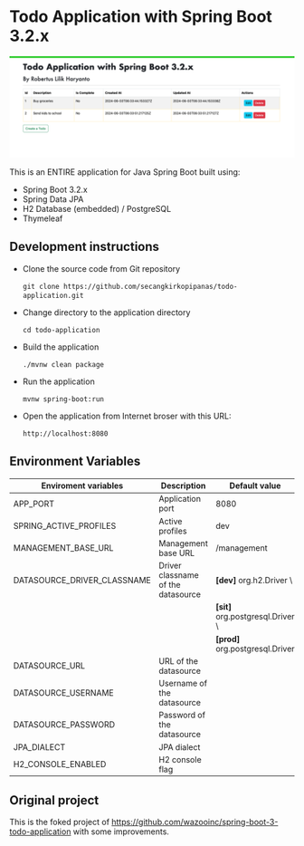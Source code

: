 # Todo Application with Spring Boot 3.2.x

![spring boot todo application](./screenshot.png)

This is an ENTIRE application for Java Spring Boot built using:
- Spring Boot 3.2.x
- Spring Data JPA
- H2 Database (embedded) / PostgreSQL
- Thymeleaf

## Development instructions

- Clone the source code from Git repository
  ```
  git clone https://github.com/secangkirkopipanas/todo-application.git
  ```
  
- Change directory to the application directory
  ```
  cd todo-application
  ```

- Build the application
  ```
  ./mvnw clean package
  ```
  
- Run the application
  ```
  mvnw spring-boot:run
  ```
  
- Open the application from Internet broser with this URL:
  ```
  http://localhost:8080
  ```

## Environment Variables


| **Enviroment variables**     | **Description**                     | **Default value**                  |
|------------------------------|-------------------------------------|------------------------------------|
| APP_PORT                     | Application port                    | 8080                               |
| SPRING_ACTIVE_PROFILES       | Active profiles                     | dev                                |
| MANAGEMENT_BASE_URL          | Management base URL                 | /management                        |
| DATASOURCE_DRIVER_CLASSNAME  | Driver classname of the datasource  | **[dev]** org.h2.Driver \\         |
|                              |                                     | **[sit]** org.postgresql.Driver \\ |
|                              |                                     | **[prod]** org.postgresql.Driver   | 
| DATASOURCE_URL               | URL of the datasource               |                                    |
| DATASOURCE_USERNAME          | Username of the datasource          |                                    |
| DATASOURCE_PASSWORD          | Password of the datasource          |                                    |
| JPA_DIALECT                  | JPA dialect                         |                                    |
| H2_CONSOLE_ENABLED           | H2 console flag                     |                                    |

## Original project

This is the foked project of https://github.com/wazooinc/spring-boot-3-todo-application with some improvements.